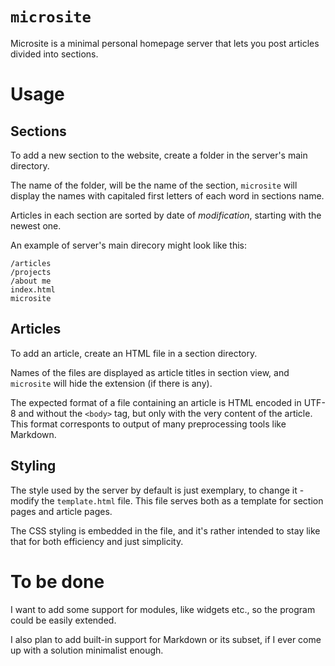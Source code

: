 # `microsite`

Microsite is a minimal personal homepage server that lets you post articles divided into sections.

# Usage

## Sections

To add a new section to the website, create a folder in the server's main directory.

The name of the folder, will be the name of the section, `microsite` will display the names with capitaled first letters of each word in sections name.

Articles in each section are sorted by date of _modification_, starting with the newest one.

An example of server's main direcory might look like this:

	/articles
	/projects
	/about me
	index.html
	microsite

## Articles

To add an article, create an HTML file in a section directory.

Names of the files are displayed as article titles in section view, and `microsite` will hide the extension (if there is any).

The expected format of a file containing an article is HTML encoded in UTF-8 and without the `<body>` tag, but only with the very content of the article. This format corresponts to output of many preprocessing tools like Markdown.

## Styling

The style used by the server by default is just exemplary, to change it - modify the `template.html` file. This file serves both as a template for section pages and article pages.

The CSS styling is embedded in the file, and it's rather intended to stay like that for both efficiency and just simplicity.

# To be done

I want to add some support for modules, like widgets etc., so the program could be easily extended.

I also plan to add built-in support for Markdown or its subset, if I ever come up with a solution minimalist enough.
